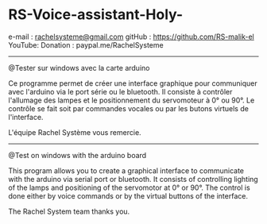 # RS-Voice-assistant-Holy-
e-mail : rachelsysteme@gmail.com
gitHub : https://github.com/RS-malik-el
YouTube:
Donation : paypal.me/RachelSysteme
******************************************************************************
@Tester sur windows avec la carte arduino 

Ce programme permet de créer une interface graphique pour communiquer
avec l'arduino via le port série ou le bluetooth. Il consiste à contrôler
l'allumage des lampes et le positionnement du servomoteur à 0° ou 90°.
Le contrôle se fait soit par commandes vocales ou par les butons virtuels de
l'interface.

L'équipe Rachel Système vous remercie.
*******************************************************************************
@Test on windows with the arduino board 

This program allows you to create a graphical interface to communicate
with the arduino via serial port or bluetooth. It consists of controlling
lighting of the lamps and positioning of the servomotor at 0° or 90°.
The control is done either by voice commands or by the virtual buttons of
the interface.

The Rachel System team thanks you.
